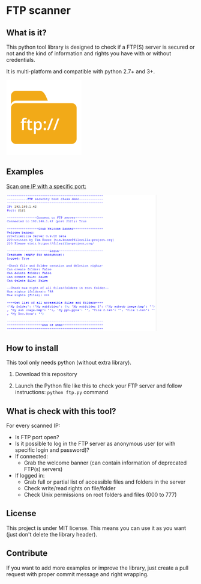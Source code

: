 # FTP scanner

## What is it?

This python tool library is designed to check if a FTP(S) server is secured or not
and the kind of information and rights you have with or without credentials.

It is multi-platform and compatible with python 2.7+ and 3+.

<img src="ftp.png" width="200">


## Examples

<a target="_blank" href="https://github.com/QuentinCG/FTP-Security-Scanner/blob/master/utils/ftp.py">Scan one IP with a specific port:</a>

<img src="example_one_ip.png" width="400">


## How to install

This tool only needs python (without extra library).

1) Download this repository

2) Launch the Python file like this to check your FTP server and follow instructions: `python ftp.py` command


## What is check with this tool?

For every scanned IP:
 - Is FTP port open?
 - Is it possible to log in the FTP server as anonymous user (or with specific login and password)?
 - If connected:
   * Grab the welcome banner (can contain information of deprecated FTP(s) servers)
 - If logged in:
   * Grab full or partial list of accessible files and folders in the server
   * Check write/read rights on file/folder
   * Check Unix permissions on root folders and files (000 to 777)


## License

This project is under MIT license. This means you can use it as you want (just don't delete the library header).


## Contribute

If you want to add more examples or improve the library, just create a pull request with proper commit message and right wrapping.
